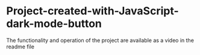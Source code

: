 # Project-created-with-JavaScript-dark-mode-button
The functionality and operation of the project are available as a video in the readme file
